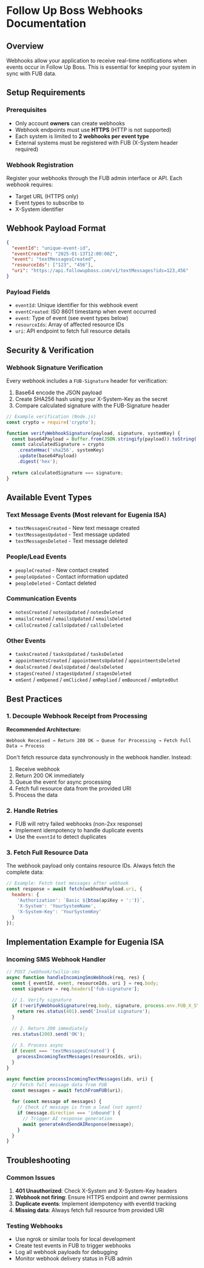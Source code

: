 # Follow Up Boss Webhooks Documentation

## Overview
Webhooks allow your application to receive real-time notifications when events occur in Follow Up Boss. This is essential for keeping your system in sync with FUB data.

## Setup Requirements

### Prerequisites
- Only account **owners** can create webhooks
- Webhook endpoints must use **HTTPS** (HTTP is not supported)
- Each system is limited to **2 webhooks per event type**
- External systems must be registered with FUB (X-System header required)

### Webhook Registration
Register your webhooks through the FUB admin interface or API. Each webhook requires:
- Target URL (HTTPS only)
- Event types to subscribe to
- X-System identifier

## Webhook Payload Format

```json
{
  "eventId": "unique-event-id",
  "eventCreated": "2025-01-13T12:00:00Z",
  "event": "textMessagesCreated",
  "resourceIds": ["123", "456"],
  "uri": "https://api.followupboss.com/v1/textMessages?ids=123,456"
}
```

### Payload Fields
- `eventId`: Unique identifier for this webhook event
- `eventCreated`: ISO 8601 timestamp when event occurred
- `event`: Type of event (see event types below)
- `resourceIds`: Array of affected resource IDs
- `uri`: API endpoint to fetch full resource details

## Security & Verification

### Webhook Signature Verification
Every webhook includes a `FUB-Signature` header for verification:

1. Base64 encode the JSON payload
2. Create SHA256 hash using your X-System-Key as the secret
3. Compare calculated signature with the FUB-Signature header

```javascript
// Example verification (Node.js)
const crypto = require('crypto');

function verifyWebhookSignature(payload, signature, systemKey) {
  const base64Payload = Buffer.from(JSON.stringify(payload)).toString('base64');
  const calculatedSignature = crypto
    .createHmac('sha256', systemKey)
    .update(base64Payload)
    .digest('hex');
  
  return calculatedSignature === signature;
}
```

## Available Event Types

### Text Message Events (Most relevant for Eugenia ISA)
- `textMessagesCreated` - New text message created
- `textMessagesUpdated` - Text message updated
- `textMessagesDeleted` - Text message deleted

### People/Lead Events
- `peopleCreated` - New contact created
- `peopleUpdated` - Contact information updated
- `peopleDeleted` - Contact deleted

### Communication Events
- `notesCreated` / `notesUpdated` / `notesDeleted`
- `emailsCreated` / `emailsUpdated` / `emailsDeleted`
- `callsCreated` / `callsUpdated` / `callsDeleted`

### Other Events
- `tasksCreated` / `tasksUpdated` / `tasksDeleted`
- `appointmentsCreated` / `appointmentsUpdated` / `appointmentsDeleted`
- `dealsCreated` / `dealsUpdated` / `dealsDeleted`
- `stagesCreated` / `stagesUpdated` / `stagesDeleted`
- `emSent` / `emOpened` / `emClicked` / `emReplied` / `emBounced` / `emOptedOut`

## Best Practices

### 1. Decouple Webhook Receipt from Processing
**Recommended Architecture:**
```
Webhook Received → Return 200 OK → Queue for Processing → Fetch Full Data → Process
```

Don't fetch resource data synchronously in the webhook handler. Instead:
1. Receive webhook
2. Return 200 OK immediately
3. Queue the event for async processing
4. Fetch full resource data from the provided URI
5. Process the data

### 2. Handle Retries
- FUB will retry failed webhooks (non-2xx response)
- Implement idempotency to handle duplicate events
- Use the `eventId` to detect duplicates

### 3. Fetch Full Resource Data
The webhook payload only contains resource IDs. Always fetch the complete data:
```javascript
// Example: Fetch text messages after webhook
const response = await fetch(webhookPayload.uri, {
  headers: {
    'Authorization': `Basic ${btoa(apiKey + ':')}`,
    'X-System': 'YourSystemName',
    'X-System-Key': 'YourSystemKey'
  }
});
```

## Implementation Example for Eugenia ISA

### Incoming SMS Webhook Handler
```javascript
// POST /webhook/twilio-sms
async function handleIncomingSmsWebhook(req, res) {
  const { eventId, event, resourceIds, uri } = req.body;
  const signature = req.headers['fub-signature'];
  
  // 1. Verify signature
  if (!verifyWebhookSignature(req.body, signature, process.env.FUB_X_SYSTEM_KEY)) {
    return res.status(401).send('Invalid signature');
  }
  
  // 2. Return 200 immediately
  res.status(200).send('OK');
  
  // 3. Process async
  if (event === 'textMessagesCreated') {
    processIncomingTextMessages(resourceIds, uri);
  }
}

async function processIncomingTextMessages(ids, uri) {
  // Fetch full message data from FUB
  const messages = await fetchFromFUB(uri);
  
  for (const message of messages) {
    // Check if message is from a lead (not agent)
    if (message.direction === 'inbound') {
      // Trigger AI response generation
      await generateAndSendAIResponse(message);
    }
  }
}
```

## Troubleshooting

### Common Issues
1. **401 Unauthorized**: Check X-System and X-System-Key headers
2. **Webhook not firing**: Ensure HTTPS endpoint and owner permissions
3. **Duplicate events**: Implement idempotency with eventId tracking
4. **Missing data**: Always fetch full resource from provided URI

### Testing Webhooks
- Use ngrok or similar tools for local development
- Create test events in FUB to trigger webhooks
- Log all webhook payloads for debugging
- Monitor webhook delivery status in FUB admin